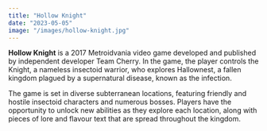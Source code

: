 ```yaml
---
title: "Hollow Knight"
date: "2023-05-05"
image: "/images/hollow-knight.jpg"
---
```


__Hollow Knight__ is a 2017 Metroidvania video game developed and published by independent developer Team Cherry. In the game, the player controls the Knight, a nameless insectoid warrior, who explores Hallownest, a fallen kingdom plagued by a supernatural disease, known as the infection. 

The game is set in diverse subterranean locations, featuring friendly and hostile insectoid characters and numerous bosses. Players have the opportunity to unlock new abilities as they explore each location, along with pieces of lore and flavour text that are spread throughout the kingdom.